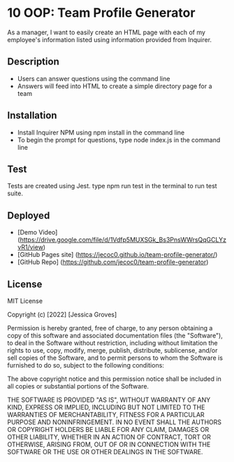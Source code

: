 # 10 OOP: Team Profile Generator

As a manager, I want to easily create an HTML page with each of my employee's information listed using information provided from Inquirer.

## Description
- Users can answer questions using the command line
- Answers will feed into HTML to create a simple directory page for a team

## Installation
- Install Inquirer NPM using npm install in the command line
- To begin the prompt for questions, type node index.js in the command line

## Test
  Tests are created using Jest.
  type npm run test in the terminal to run test suite.
## Deployed 
- [Demo Video] (https://drive.google.com/file/d/1Vdfp5MUXSGk_Bs3PnsWWrsQqGCLYzvR1/view)
- [GitHub Pages site] (https://jecoc0.github.io/team-profile-generator/)
- [GitHub Repo] (https://github.com/jecoc0/team-profile-generator)

## License
MIT License

Copyright (c) [2022] [Jessica Groves]

Permission is hereby granted, free of charge, to any person obtaining a copy
of this software and associated documentation files (the "Software"), to deal
in the Software without restriction, including without limitation the rights
to use, copy, modify, merge, publish, distribute, sublicense, and/or sell
copies of the Software, and to permit persons to whom the Software is
furnished to do so, subject to the following conditions:

The above copyright notice and this permission notice shall be included in all
copies or substantial portions of the Software.

THE SOFTWARE IS PROVIDED "AS IS", WITHOUT WARRANTY OF ANY KIND, EXPRESS OR
IMPLIED, INCLUDING BUT NOT LIMITED TO THE WARRANTIES OF MERCHANTABILITY,
FITNESS FOR A PARTICULAR PURPOSE AND NONINFRINGEMENT. IN NO EVENT SHALL THE
AUTHORS OR COPYRIGHT HOLDERS BE LIABLE FOR ANY CLAIM, DAMAGES OR OTHER
LIABILITY, WHETHER IN AN ACTION OF CONTRACT, TORT OR OTHERWISE, ARISING FROM,
OUT OF OR IN CONNECTION WITH THE SOFTWARE OR THE USE OR OTHER DEALINGS IN THE
SOFTWARE.